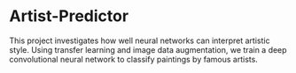 # Artist-Predictor
This project investigates how well neural networks can interpret artistic style. Using transfer learning and image data augmentation, we train a deep convolutional neural network to classify paintings by famous artists.
